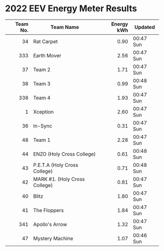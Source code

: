 # 2022 EEV Energy Meter Results
|Team No.|Team Name|Energy kWh|Updated|
|---:|---|---:|---|
|34|Rat Carpet|0.90|00:47 Sun|
|333|Earth Mover|2.56|00:47 Sun|
|37|Team 2|1.71|00:47 Sun|
|38|Team 3|0.99|00:48 Sun|
|338|Team 4|1.93|00:47 Sun|
|1|Xception|2.60|00:47 Sun|
|36|In-Sync|0.31|00:47 Sun|
|48|Team 1|2.28|00:47 Sun|
|44|ENZO (Holy Cross College)|0.61|00:48 Sun|
|43|P.E.T.A (Holy Cross College)|0.71|00:48 Sun|
|42|MARK #1. (Holy Cross College)|0.81|00:47 Sun|
|40|Blitz|1.80|00:47 Sun|
|41|The Floppers|1.84|00:47 Sun|
|341|Apollo's Arrow|1.32|00:47 Sun|
|47|Mystery Machine|1.07|00:46 Sun|
